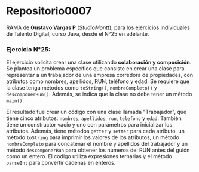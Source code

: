# Repositorio0007

RAMA de **Gustavo Vargas P** (_StudioMontt_), para los ejercicios
individuales de Talento Digital, curso Java, desde el N°25 en adelante.

### Ejercicio N°25:

El ejercicio solicita crear una clase utilizando **colaboración y composición**. Se plantea un problema específico que
consiste en crear una clase para representar a un trabajador de una empresa corredora de propiedades, con atributos como
nombres, apellidos, RUN, teléfono y edad. Se requiere que la clase tenga métodos como `toString()`, `nombreCompleto()` y
`descomponerRun()`. Además, se indica que la clase no debe tener un método `main()`.

El resultado fue crear un código con una clase llamada "Trabajador", que tiene cinco atributos: `nombres`, `apellidos`,
`run`, `telefono` y `edad`. También tiene un constructor vacío y uno con parámetros para inicializar los atributos.
Además, tiene métodos `getter` y `setter` para cada atributo, un método `toString` para imprimir los valores de los
atributos, un método `nombreCompleto` para concatenar el nombre y apellidos del trabajador y un método `descomponerRun`
para obtener los números del RUN antes del guión como un entero. El código utiliza expresiones ternarias y el método
`parseInt` para convertir cadenas en enteros.